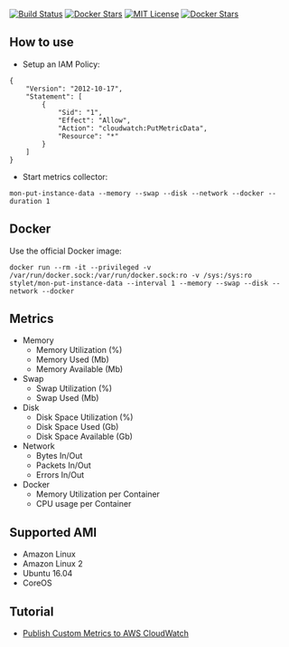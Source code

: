 [![Build Status](https://travis-ci.org/StyleT/mon-put-instance-data.svg?branch=master)](https://travis-ci.org/StyleT/mon-put-instance-data)
[![Docker Stars](https://img.shields.io/docker/pulls/mlabouardy/mon-put-instance-data.svg)](https://hub.docker.com/r/stylet/mon-put-instance-data/) 
[![MIT License](http://img.shields.io/badge/license-MIT-blue.svg?style=flat)](LICENSE) [![Docker Stars](https://img.shields.io/github/issues/mlabouardy/mon-put-instance-data.svg)](https://github.com/stylet/mon-put-instance-data/issues)  

## How to use

* Setup an IAM Policy:

```
{
    "Version": "2012-10-17",
    "Statement": [
        {
            "Sid": "1",
            "Effect": "Allow",
            "Action": "cloudwatch:PutMetricData",
            "Resource": "*"
        }
    ]
}
```

* Start metrics collector:

```
mon-put-instance-data --memory --swap --disk --network --docker --duration 1
```

## Docker

Use the official Docker image:

```
docker run --rm -it --privileged -v /var/run/docker.sock:/var/run/docker.sock:ro -v /sys:/sys:ro stylet/mon-put-instance-data --interval 1 --memory --swap --disk --network --docker
```

## Metrics

* Memory
    * Memory Utilization (%)
    * Memory Used (Mb)
    * Memory Available (Mb)
* Swap
    * Swap Utilization (%)
    * Swap Used (Mb)
* Disk
    * Disk Space Utilization (%)
    * Disk Space Used (Gb)
    * Disk Space Available (Gb)
* Network
    * Bytes In/Out
    * Packets In/Out
    * Errors In/Out
* Docker
    * Memory Utilization per Container
    * CPU usage per Container

## Supported AMI

* Amazon Linux
* Amazon Linux 2
* Ubuntu 16.04
* CoreOS

## Tutorial

* [Publish Custom Metrics to AWS CloudWatch](http://www.blog.labouardy.com/publish-custom-metrics-aws-cloudwatch/)
